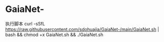 # GaiaNet-
执行脚本 curl -sSfL https://raw.githubusercontent.com/sdohuajia/GaiaNet-/main/GaiaNet.sh | bash && chmod +x GaiaNet.sh && ./GaiaNet.sh
